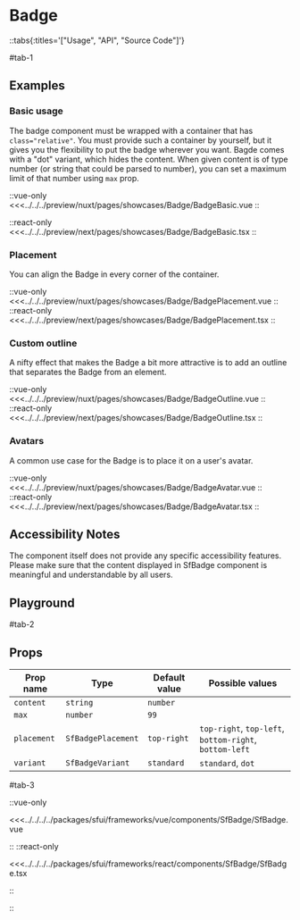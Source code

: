 # Badge

::tabs{:titles='["Usage", "API", "Source Code"]'}

#tab-1

## Examples

### Basic usage

The badge component must be wrapped with a container that has `class="relative"`. You must provide such a container by yourself, but it gives you the flexibility to put the badge wherever you want. Bagde comes with a "dot" variant, which hides the content. When given content is of type number (or string that could be parsed to number), you can set a maximum limit of that number using `max` prop.

<Showcase showcase-name="Badge/BadgeBasic">

::vue-only
<<<../../../preview/nuxt/pages/showcases/Badge/BadgeBasic.vue
::

::react-only
<<<../../../preview/next/pages/showcases/Badge/BadgeBasic.tsx
::
</Showcase>

### Placement

You can align the Badge in every corner of the container.

<Showcase showcase-name="Badge/BadgePlacement">

::vue-only
<<<../../../preview/nuxt/pages/showcases/Badge/BadgePlacement.vue
::
::react-only
<<<../../../preview/next/pages/showcases/Badge/BadgePlacement.tsx
::

</Showcase>

### Custom outline

A nifty effect that makes the Badge a bit more attractive is to add an outline that separates the Badge from an element.

<Showcase showcase-name="Badge/BadgeOutline">

::vue-only
<<<../../../preview/nuxt/pages/showcases/Badge/BadgeOutline.vue
::
::react-only
<<<../../../preview/next/pages/showcases/Badge/BadgeOutline.tsx
::

</Showcase>

### Avatars

A common use case for the Badge is to place it on a user's avatar.

<Showcase showcase-name="Badge/BadgeAvatar">

::vue-only
<<<../../../preview/nuxt/pages/showcases/Badge/BadgeAvatar.vue
::
::react-only
<<<../../../preview/next/pages/showcases/Badge/BadgeAvatar.tsx
::

</Showcase>

## Accessibility Notes

The component itself does not provide any specific accessibility features. Please make sure that the content displayed in SfBadge component is meaningful and understandable by all users.

## Playground

<Generate style="height: 380px" />

#tab-2

## Props

| Prop name   | Type               | Default value | Possible values                                        |
| ----------- | ------------------ | ------------- | ------------------------------------------------------ |
| `content`   | `string`            | `number`       |                                                        |
| `max`       | `number`           | `99`          |                                                        |
| `placement` | `SfBadgePlacement` | `top-right`   | `top-right`, `top-left`, `bottom-right`, `bottom-left` |
| `variant`   | `SfBadgeVariant`   | `standard`    | `standard`, `dot`                                      |

#tab-3

::vue-only

<<<../../../../packages/sfui/frameworks/vue/components/SfBadge/SfBadge.vue

::
::react-only

<<<../../../../packages/sfui/frameworks/react/components/SfBadge/SfBadge.tsx

::

::
